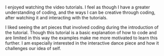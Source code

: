 I enjoyed watching the video tutorials. I feel as though I have a greater understanding of coding, and the ways I can be creative through coding, after watching it and interacting with the tutorials.

I liked seeing the art pieces that involved coding during the introduction of the tutorial. Though this tutorial is a basic explanation of how to code and are limited in this way the examples make me more motivated to learn this further. I am especially interested in the interactive dance piece and how it challenges our idea of self.
